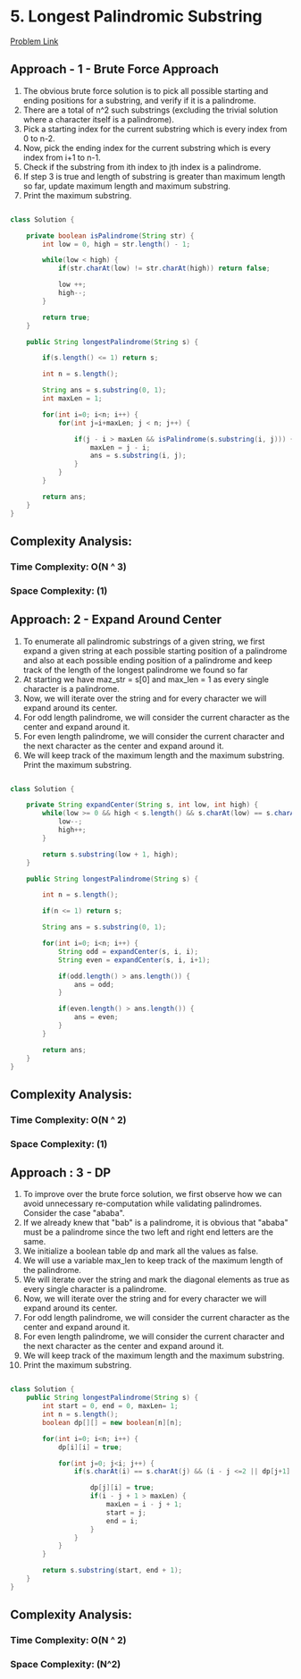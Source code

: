 # 5. Longest Palindromic Substring

[Problem Link](https://leetcode.com/problems/longest-palindromic-substring/)

## Approach - 1 - Brute Force Approach

1. The obvious brute force solution is to pick all possible starting and ending positions for a substring, and verify if it is a palindrome.
2. There are a total of n^2 such substrings (excluding the trivial solution where a character itself is a palindrome).
3. Pick a starting index for the current substring which is every index from 0 to n-2.
4. Now, pick the ending index for the current substring which is every index from i+1 to n-1.
5. Check if the substring from ith index to jth index is a palindrome.
6. If step 3 is true and length of substring is greater than maximum length so far, update maximum length and maximum substring.
7. Print the maximum substring.

```Java

class Solution {

    private boolean isPalindrome(String str) {
        int low = 0, high = str.length() - 1;

        while(low < high) {
            if(str.charAt(low) != str.charAt(high)) return false;

            low ++;
            high--;
        }

        return true;
    }

    public String longestPalindrome(String s) {

        if(s.length() <= 1) return s;

        int n = s.length();

        String ans = s.substring(0, 1);
        int maxLen = 1;

        for(int i=0; i<n; i++) {
            for(int j=i+maxLen; j < n; j++) {

                if(j - i > maxLen && isPalindrome(s.substring(i, j))) {
                    maxLen = j - i;
                    ans = s.substring(i, j);
                }
            }
        }

        return ans;
    }
}

```

## Complexity Analysis:

### Time Complexity: O(N ^ 3)

### Space Complexity: (1)

## Approach: 2 - Expand Around Center

1. To enumerate all palindromic substrings of a given string, we first expand a given string at each possible starting position of a palindrome and also at each possible ending position of a palindrome and keep track of the length of the longest palindrome we found so far
2. At starting we have maz_str = s[0] and max_len = 1 as every single character is a palindrome.
3. Now, we will iterate over the string and for every character we will expand around its center.
4. For odd length palindrome, we will consider the current character as the center and expand around it.
5. For even length palindrome, we will consider the current character and the next character as the center and expand around it.
6. We will keep track of the maximum length and the maximum substring.
   Print the maximum substring.

```Java

class Solution {

    private String expandCenter(String s, int low, int high) {
        while(low >= 0 && high < s.length() && s.charAt(low) == s.charAt(high)) {
            low--;
            high++;
        }

        return s.substring(low + 1, high);
    }

    public String longestPalindrome(String s) {

        int n = s.length();

        if(n <= 1) return s;

        String ans = s.substring(0, 1);

        for(int i=0; i<n; i++) {
            String odd = expandCenter(s, i, i);
            String even = expandCenter(s, i, i+1);

            if(odd.length() > ans.length()) {
                ans = odd;
            }

            if(even.length() > ans.length()) {
                ans = even;
            }
        }

        return ans;
    }
}

```

## Complexity Analysis:

### Time Complexity: O(N ^ 2)

### Space Complexity: (1)

## Approach : 3 - DP

1. To improve over the brute force solution, we first observe how we can avoid unnecessary re-computation while validating palindromes. Consider the case "ababa".
2. If we already knew that "bab" is a palindrome, it is obvious that "ababa" must be a palindrome since the two left and right end letters are the same.
3. We initialize a boolean table dp and mark all the values as false.
4. We will use a variable max_len to keep track of the maximum length of the palindrome.
5. We will iterate over the string and mark the diagonal elements as true as every single character is a palindrome.
6. Now, we will iterate over the string and for every character we will expand around its center.
7. For odd length palindrome, we will consider the current character as the center and expand around it.
8. For even length palindrome, we will consider the current character and the next character as the center and expand around it.
9. We will keep track of the maximum length and the maximum substring.
10. Print the maximum substring.

```Java

class Solution {
    public String longestPalindrome(String s) {
        int start = 0, end = 0, maxLen= 1;
        int n = s.length();
        boolean dp[][] = new boolean[n][n];

        for(int i=0; i<n; i++) {
            dp[i][i] = true;

            for(int j=0; j<i; j++) {
                if(s.charAt(i) == s.charAt(j) && (i - j <=2 || dp[j+1][i-1])) {

                    dp[j][i] = true;
                    if(i - j + 1 > maxLen) {
                        maxLen = i - j + 1;
                        start = j;
                        end = i;
                    }
                }
            }
        }

        return s.substring(start, end + 1);
    }
}

```

## Complexity Analysis:

### Time Complexity: O(N ^ 2)

### Space Complexity: (N^2)
